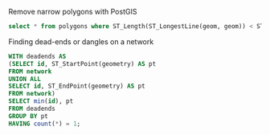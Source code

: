 Remove narrow polygons with PostGIS

```sql
select * from polygons where ST_Length(ST_LongestLine(geom, geom)) < ST_Area(geom) * 4
```

Finding dead-ends or dangles on a network

```sql
WITH deadends AS
(SELECT id, ST_StartPoint(geometry) AS pt
FROM network
UNION ALL
SELECT id, ST_EndPoint(geometry) AS pt
FROM network)
SELECT min(id), pt
FROM deadends
GROUP BY pt
HAVING count(*) = 1;
```
